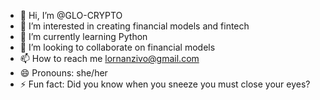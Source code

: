- 👋 Hi, I’m @GLO-CRYPTO
- 👀 I’m interested in creating financial models and fintech
- 🌱 I’m currently learning Python
- 💞️ I’m looking to collaborate on financial models
- 📫 How to reach me lornanzivo@gmail.com
- 😄 Pronouns: she/her
- ⚡ Fun fact: Did you know when you sneeze you must close your eyes?

<!---
GLO-CRYPTO/GLO-CRYPTO is a ✨ special ✨ repository because its `README.md` (this file) appears on your GitHub profile.
You can click the Preview link to take a look at your changes.
--->
